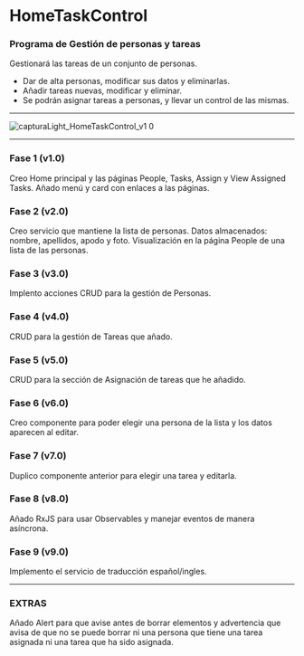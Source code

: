 # HomeTaskControl

### Programa de Gestión de personas y tareas

Gestionará las tareas de un conjunto de personas. 

* Dar de alta personas, modificar sus datos y eliminarlas.
* Añadir tareas nuevas, modificar y eliminar.
* Se podrán asignar tareas a personas, y llevar un control de las mismas.

---

![capturaLight_HomeTaskControl_v1 0](https://user-images.githubusercontent.com/74043250/194753528-56d7458e-7ae7-47b7-856e-ddd27e813c8f.png)

---

### Fase 1 (v1.0)
Creo Home principal y las páginas People, Tasks, Assign y View Assigned Tasks.
Añado menú y card con enlaces a las páginas.

### Fase 2 (v2.0)
Creo servicio que mantiene la lista de personas.
Datos almacenados: nombre, apellidos, apodo y foto.
Visualización en la página People de una lista de las personas.

### Fase 3 (v3.0)
Implento acciones CRUD para la gestión de Personas.

### Fase 4 (v4.0)
CRUD para la gestión de Tareas que añado.

### Fase 5 (v5.0)
CRUD para la sección de Asignación de tareas que he añadido.

### Fase 6 (v6.0)
Creo componente para poder elegir una persona de la lista y los datos aparecen al editar.

### Fase 7 (v7.0)
Duplico componente anterior para elegir una tarea y editarla.

### Fase 8 (v8.0)
Añado RxJS para usar Observables y manejar eventos de manera asíncrona.


### Fase 9 (v9.0)
Implemento el servicio de traducción español/ingles.

---
### EXTRAS
Añado Alert para que avise antes de borrar elementos y advertencia que avisa de que no se puede borrar ni una persona que tiene una tarea asignada
ni una tarea que ha sido asignada.
